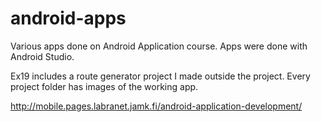 # android-apps
Various apps done on Android Application course. Apps were done with Android Studio. 

Ex19 includes a route generator project I made outside the project. 
Every project folder has images of the working app.

http://mobile.pages.labranet.jamk.fi/android-application-development/

